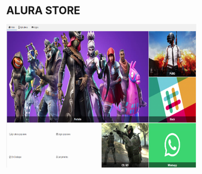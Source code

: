 # ALURA STORE

<P><img src="https://raw.githubusercontent.com/daiccordeiro/midias/main/imgs/projetos-front/alura_store.png" alt="banner-html-css" width=1050 height=380>
</p>

